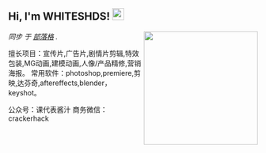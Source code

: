 <h2>Hi, I'm WHITESHDS! <img src="https://github.githubassets.com/images/mona-whisper.gif" height="24" /></h2>
<img align='right' src="https://media.giphy.com/media/836HiJc7pgzy8iNXCn/giphy.gif" width="230" />
<p><em>同步 于 <a href="https://whiteshds.ml/">部落格</a> . </em>

擅长项目：宣传片,广告片,剧情片剪辑,特效包装,MG动画,建模动画,人像/产品精修,营销海报。
常用软件：photoshop,premiere,剪映,达芬奇,aftereffects,blender，keyshot。 

公众号：课代表酱汁 商务微信：crackerhack
